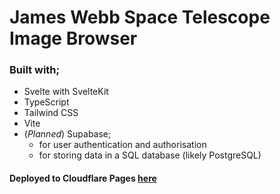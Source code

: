 # James Webb Space Telescope Image Browser

### Built with;

- Svelte with SvelteKit
- TypeScript
- Tailwind CSS
- Vite
- (_Planned_) Supabase;
  - for user authentication and authorisation
  - for storing data in a SQL database (likely PostgreSQL)

#### Deployed to Cloudflare Pages [here](https://webb-site.pages.dev)


